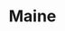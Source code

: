 ---
title: Maine
crosslinks:
- youtubefactsbot
- autotldr
- u_imguralbumbot
- goodposts_aboutvoting
- LAMaine
- SubredditDrama
- Permaculture
- livven
- HateCrimeHoaxes
- pics
- personalfinance
- news
- newhampshire
- gatekeeping
- EarthPorn
- Quorum_Maine
- microgrowery
- dataisbeautiful
- AmericanPlantSwap
- transplant
---